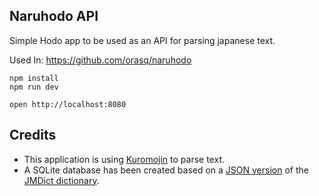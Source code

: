 ## Naruhodo API
Simple Hodo app to be used as an API for parsing japanese text.

Used In: https://github.com/orasq/naruhodo


```
npm install
npm run dev
```

```
open http://localhost:8080
```

## Credits
- This application is using [Kuromojin](https://github.com/azu/kuromojin) to parse text.
- A SQLite database has been created based on a [JSON version](https://github.com/scriptin/jmdict-simplified) of the [JMDict dictionary](https://www.edrdg.org/jmdict/j_jmdict.html).